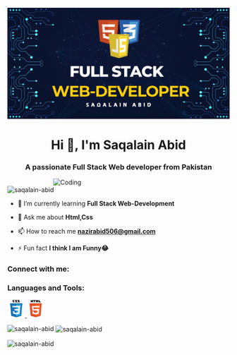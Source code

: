 ![MasterHead](https://github.com/Saqalain-Abid/Saqalain-Abid/blob/main/Full%20Stack%20Web-Developer.jpg)
<h1 align="center">Hi 👋, I'm Saqalain Abid</h1>
<h3 align="center">A passionate Full Stack Web developer from Pakistan</h3>

<img align="right" alt="Coding" width="400" src="https://i.pinimg.com/originals/81/17/8b/81178b47a8598f0c81c4799f2cdd4057.gif">

<p align="left"> <img src="https://komarev.com/ghpvc/?username=saqalain-abid&label=Profile%20views&color=0e75b6&style=flat" alt="saqalain-abid" /> </p>

- 🌱 I’m currently learning **Full Stack Web-Development**

- 💬 Ask me about **Html,Css**

- 📫 How to reach me **nazirabid506@gmail.com**

- ⚡ Fun fact **I think I am Funny😂**

<h3 align="left">Connect with me:</h3>
<p align="left">
</p>

<h3 align="left">Languages and Tools:</h3>
<p align="left"> <a href="https://www.w3schools.com/css/" target="_blank" rel="noreferrer"> <img src="https://raw.githubusercontent.com/devicons/devicon/master/icons/css3/css3-original-wordmark.svg" alt="css3" width="40" height="40"/> </a> <a href="https://www.w3.org/html/" target="_blank" rel="noreferrer"> <img src="https://raw.githubusercontent.com/devicons/devicon/master/icons/html5/html5-original-wordmark.svg" alt="html5" width="40" height="40"/> </a> </p>

<p><img align="left" src="https://github-readme-stats.vercel.app/api/top-langs?username=saqalain-abid&show_icons=true&locale=en&layout=compact" alt="saqalain-abid" /></p>

<p>&nbsp;<img align="center" src="https://github-readme-stats.vercel.app/api?username=saqalain-abid&show_icons=true&locale=en" alt="saqalain-abid" /></p>

<p><img align="center" src="https://github-readme-streak-stats.herokuapp.com/?user=saqalain-abid&" alt="saqalain-abid" /></p>
